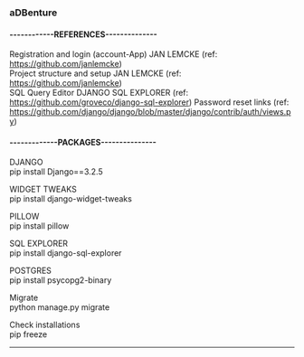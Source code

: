 <h3> aDBenture </h3>


<h4> ------------REFERENCES-------------- </h4> 

Registration and login (account-App) JAN LEMCKE (ref: https://github.com/janlemcke) <br>
Project structure and setup JAN LEMCKE (ref: https://github.com/janlemcke) <br>
SQL Query Editor DJANGO SQL EXPLORER (ref: https://github.com/groveco/django-sql-explorer)
Password reset links (ref: https://github.com/django/django/blob/master/django/contrib/auth/views.py) <br>

<h4> -------------PACKAGES--------------- </h4>

DJANGO <br>
pip install Django==3.2.5

WIDGET TWEAKS <br>
pip install django-widget-tweaks

PILLOW <br>
pip install pillow

SQL EXPLORER <br>
pip install django-sql-explorer

POSTGRES <br>
pip install psycopg2-binary

Migrate <br>
python manage.py migrate

Check installations <br>
pip freeze

_____________________________

